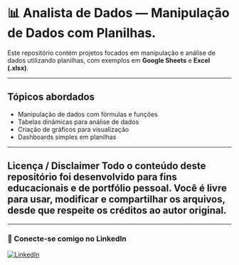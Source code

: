 # 📊 Analista de Dados — Manipulação de Dados com Planilhas.

Este repositório contém projetos focados em manipulação e análise de dados utilizando planilhas, com exemplos em **Google Sheets** e **Excel (.xlsx)**.

---
 
## Tópicos abordados
- Manipulação de dados com fórmulas e funções
- Tabelas dinâmicas para análise de dados
- Criação de gráficos para visualização
- Dashboards simples em planilhas

 ---
 
 ## Licença / Disclaimer Todo o conteúdo deste repositório foi desenvolvido para fins educacionais e de portfólio pessoal. Você é livre para usar, modificar e compartilhar os arquivos, desde que respeite os créditos ao autor original.
 
 ---

### 🤝 Conecte-se comigo no LinkedIn

[![LinkedIn](https://img.shields.io/badge/LinkedIn-0077B5?style=for-the-badge&logo=linkedin&logoColor=white)](https://www.linkedin.com/in/tiago-magalhães-santos-0b6ab0b6/)


